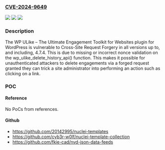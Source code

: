 ### [CVE-2024-9649](https://cve.mitre.org/cgi-bin/cvename.cgi?name=CVE-2024-9649)
![](https://img.shields.io/static/v1?label=Product&message=WP%20ULike%20%E2%80%93%20All-in-One%20Engagement%20Toolkit&color=blue)
![](https://img.shields.io/static/v1?label=Version&message=*%3C%3D%204.7.4%20&color=brighgreen)
![](https://img.shields.io/static/v1?label=Vulnerability&message=CWE-352%20Cross-Site%20Request%20Forgery%20(CSRF)&color=brighgreen)

### Description

The WP ULike – The Ultimate Engagement Toolkit for Websites plugin for WordPress is vulnerable to Cross-Site Request Forgery in all versions up to, and including, 4.7.4. This is due to missing or incorrect nonce validation on the wp_ulike_delete_history_api() function. This makes it possible for unauthenticated attackers to delete engagements via a forged request granted they can trick a site administrator into performing an action such as clicking on a link.

### POC

#### Reference
No PoCs from references.

#### Github
- https://github.com/20142995/nuclei-templates
- https://github.com/cyb3r-w0lf/nuclei-template-collection
- https://github.com/fkie-cad/nvd-json-data-feeds


